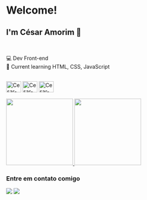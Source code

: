 <h1> Welcome! </h1>

<h2> I'm César Amorim 👋 </h2>

<div style="display: inline_block"><br>  
  
  💻 Dev Front-end
  <br>
  🌱 Current learning HTML, CSS, JavaScript

  <br>
  <img align="center" alt="Cesar-js" height="30" width="40" src="https://cdn.jsdelivr.net/gh/devicons/devicon/icons/html5/html5-original.svg" />
  <img align="center" alt="Cesar-js" height="30" width="40" src="https://cdn.jsdelivr.net/gh/devicons/devicon/icons/css3/css3-original.svg" />         
  <img align="center" alt="Cesar-js" height="30" width="40" src="https://cdn.jsdelivr.net/gh/devicons/devicon/icons/javascript/javascript-original.svg"/>
</div>

<br>

<div>
  <a href="https://github.com/amorimcesar" target="_blank">
     <img height="180em" src="https://github-readme-stats.vercel.app/api?username=amorimcesar&count_private=true&show_icons=true)]  (https://github.com/amorimcesar/github-readme-stats"/>
  </a>
  <a href="https://github.com/amorimcesar" target="_blank">
    <img height="180em" src="https://github-readme-stats.vercel.app/api/top-langs/?username=amorimcesar&layout=compact)](https://github.com/amorimcesar/github-readme-stats"/>
  </a>
</div>

<div>
  <h3>Entre em contato comigo </h3>
  <a href = "mailto:cesar.amorim49@gmail.com"> <img src="https://img.shields.io/badge/Gmail-D14836?style=for-the-badge&logo=gmail&logoColor=white" target="_blank"></a>
  <a href = "https://www.linkedin.com/in/amorimcesar"> <img src="https://img.shields.io/badge/LinkedIn-0077B5?style=for-the-badge&logo=linkedin&logoColor=white"></a>
</div>
